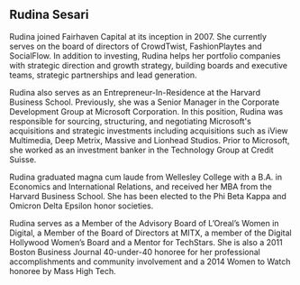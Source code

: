## Rudina Sesari
Rudina joined Fairhaven Capital at its inception in 2007. She currently serves on the board of directors of CrowdTwist, FashionPlaytes and SocialFlow. In addition to investing, Rudina helps her portfolio companies with strategic direction and growth strategy, building boards and executive teams, strategic partnerships and lead generation. 

Rudina also serves as an Entrepreneur-In-Residence at the Harvard Business School. Previously, she was a Senior Manager in the Corporate Development Group at Microsoft Corporation. In this position, Rudina was responsible for sourcing, structuring, and negotiating Microsoft's acquisitions and strategic investments including acquisitions such as iView Multimedia, Deep Metrix, Massive and Lionhead Studios. Prior to Microsoft, she worked as an investment banker in the Technology Group at Credit Suisse.

Rudina graduated magna cum laude from Wellesley College with a B.A. in Economics and International Relations, and received her MBA from the Harvard Business School. She has been elected to the Phi Beta Kappa and Omicron Delta Epsilon honor societies.

Rudina serves as a Member of the Advisory Board of L’Oreal’s Women in Digital, a Member of the Board of Directors at MITX, a member of the Digital Hollywood Women’s Board and a Mentor for TechStars. She is also a 2011 Boston Business Journal 40-under-40 honoree for her professional accomplishments and community involvement and a 2014 Women to Watch honoree by Mass High Tech.